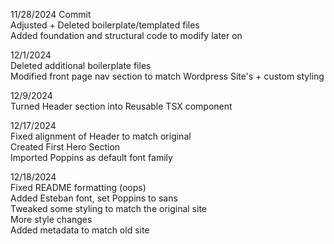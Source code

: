 11/28/2024 Commit <br /> 
Adjusted + Deleted boilerplate/templated files <br />
Added foundation and structural code to modify later on <br />

12/1/2024 <br />
Deleted additional boilerplate files <br />
Modified front page nav section to match Wordpress Site's + custom styling <br />

12/9/2024 <br />
Turned Header section into Reusable TSX component <br />

12/17/2024 <br />
Fixed alignment of Header to match original <br />
Created First Hero Section <br />
Imported Poppins as default font family <br />

12/18/2024 <br />
Fixed README formatting (oops) <br />
Added Esteban font, set Poppins to sans <br />
Tweaked some styling to match the original site <br />
More style changes <br />
Added metadata to match old site <br />